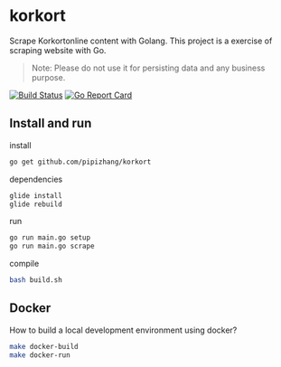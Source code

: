 # korkort
Scrape Korkortonline content with Golang. This project is a exercise of scraping website with Go.

> Note: Please do not use it for persisting data and any business purpose.

[![Build Status](https://travis-ci.org/pipizhang/korkort.svg?branch=master)](https://travis-ci.org/pipizhang/korkort) [![Go Report Card](https://goreportcard.com/badge/github.com/pipizhang/korkort)](https://goreportcard.com/report/github.com/pipizhang/korkort)

## Install and run
install
```bash
go get github.com/pipizhang/korkort
```

dependencies
```bash
glide install
glide rebuild
```

run
```bash
go run main.go setup
go run main.go scrape
```

compile
```bash
bash build.sh
```

## Docker
How to build a local development environment using docker?
```bash
make docker-build
make docker-run
```
